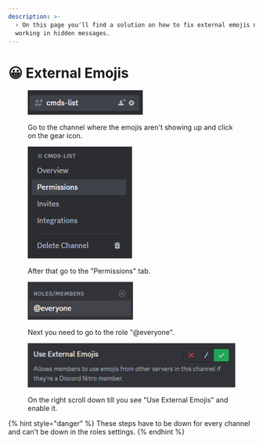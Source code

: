 ```yaml
---
description: >-
  › On this page you'll find a solution on how to fix external emojis not
  working in hidden messages.
---
```


# 😀 External Emojis



<figure><img src="../../.gitbook/assets/channel.PNG" alt=""><figcaption><p>Go to the channel where the emojis aren't showing up and click on the gear icon.</p></figcaption></figure>

<figure><img src="../../.gitbook/assets/channel-settings.PNG" alt=""><figcaption><p>After that go to the "Permissions" tab.</p></figcaption></figure>

<figure><img src="../../.gitbook/assets/perm-everyone.PNG" alt=""><figcaption><p>Next you need to go to the role "@everyone".</p></figcaption></figure>

<figure><img src="../../.gitbook/assets/perm-external-emojis.PNG" alt=""><figcaption><p>On the right scroll down till you see "Use External Emojis" and enable it.</p></figcaption></figure>

{% hint style="danger" %}
These steps have to be down for every channel and can't be down in the roles settings.
{% endhint %}
